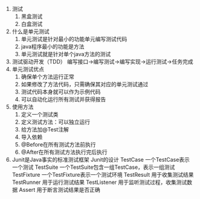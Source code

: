 1. 测试
   1. 黑盒测试
   2. 白盒测试
2. 什么是单元测试
   1. 单元测试是针对最小的功能单元编写测试代码
   2. java程序最小的功能是方法
   3. 单元测试就是针对单个java方法的测试
3. 测试驱动开发（TDD）
    编写接口->编写测试->编写实现->运行测试->任务完成
4. 单元测试优点
   1. 确保单个方法运行正常
   2. 如果修改了方法代码，只需确保其对应的单元测试通过
   3. 测试代码本身就可以作为示例代码
   4. 可以自动化运行所有测试并获得报告
5. 使用方法
   1. 定义一个测试类
   2. 定义测试方法：可以独立运行
   3. 给方法加@Test注解
   4. 导入依赖
   5. @Before在所有测试方法前执行
   6. @After在所有测试方法执行完后执行
6. Junit是Java事实的标准测试框架
    Junit的设计
        TestCase 一个TestCase表示一个测试
        TestSuite 一个TestSuite包含一组TestCase，表示一组测试
        TestFixture 一个TestFixture表示一个测试环境
        TestResult 用于收集测试结果
        TestRunner 用于运行测试结果
        TestListener 用于监听测试过程，收集测试数据
        Assert 用于断言测试结果是否正确